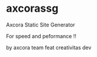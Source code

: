# axcorassg

Axcora Static Site Generator

For speed and peformance !!

by axcora team feat creativitas dev

